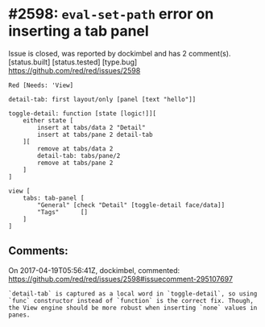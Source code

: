 
#2598: `eval-set-path` error on inserting a tab panel
================================================================================
Issue is closed, was reported by dockimbel and has 2 comment(s).
[status.built] [status.tested] [type.bug]
<https://github.com/red/red/issues/2598>

```
Red [Needs: 'View]

detail-tab: first layout/only [panel [text "hello"]]

toggle-detail: function [state [logic!]][
    either state [
        insert at tabs/data 2 "Detail"
        insert at tabs/pane 2 detail-tab
    ][
        remove at tabs/data 2
        detail-tab: tabs/pane/2
        remove at tabs/pane 2
    ]
]

view [
    tabs: tab-panel [
        "General" [check "Detail" [toggle-detail face/data]]
        "Tags"      []
    ]
]
```


Comments:
--------------------------------------------------------------------------------

On 2017-04-19T05:56:41Z, dockimbel, commented:
<https://github.com/red/red/issues/2598#issuecomment-295107697>

    `detail-tab` is captured as a local word in `toggle-detail`, so using `func` constructor instead of `function` is the correct fix. Though, the View engine should be more robust when inserting `none` values in panes.

